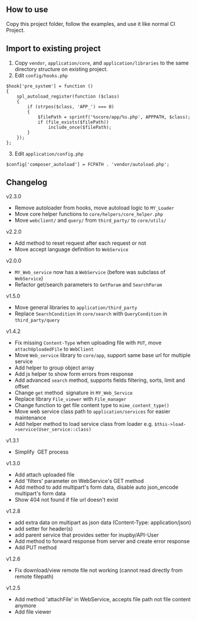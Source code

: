 ## How to use
Copy this project folder, follow the examples, and use it like normal CI Project.

## Import to existing project
1. Copy `vendor`, `application/core`, and `application/libraries` to the same directory structure on existing project.
2. Edit `config/hooks.php`
```
$hook['pre_system'] = function ()
{
    spl_autoload_register(function ($class)
    {
        if (strpos($class, 'APP_') === 0)
        {
            $filePath = sprintf('%score/app/%s.php', APPPATH, $class);
            if (file_exists($filePath))
                include_once($filePath);
        }
    });
};
```
3. Edit `application/config.php`
```
$config['composer_autoload'] = FCPATH . 'vendor/autoload.php';
```

## Changelog
v2.3.0
+ Remove autoloader from hooks, move autoload logic to `MY_Loader`
+ Move core helper functions  to `core/helpers/core_helper.php`
+ Move `webclient/` and `query/` from `third_party/` to `core/utils/`

v2.2.0
+ Add method to reset request after each request or not
+ Move accept language definition to `WebService`

v2.0.0
+ `MY_Web_service` now has a `WebService` (before was subclass of `WebService`)
+ Refactor get/search parameters to `GetParam` and `SearchParam`

v1.5.0
+ Move general libraries to `application/third_party`
+ Replace `SearchCondition` in `core/search` with `QueryCondition` in `third_party/query` 

v1.4.2
+ Fix missing `Content-Type` when uploading file with `PUT`, move `attachUploadedFile` to `WebClient`
+ Move `Web_service` library to `core/app`, support same base url for multiple service
+ Add helper to group object array
+ Add js helper to show form errors from response
+ Add advanced `search` method, supports fields filtering, sorts, limit and offset
+ Change `get` method  signature in `MY_Web_Service`
+ Replace library `File_viewer` with `File_manager`
+ Change function to get file content type to `mime_content_type()`
+ Move web service class path to `application/services` for easier maintenance
+ Add helper method to load service class from loader e.g. `$this->load->service(User_service::class)`

v1.3.1
+ Simplify  GET process

v1.3.0
+ Add attach uploaded file
+ Add 'filters' parameter on WebService's GET method
+ Add method to add multipart's form data, disable auto json_encode multipart's form data
+ Show 404 not found if file url doesn't exist

v1.2.8
+ add extra data on multipart as json data (Content-Type: application/json)
+ add setter for header(s)
+ add parent service that provides setter for inupby/API-User
+ Add method to forward response from server and create error response
+ Add PUT method

v1.2.6
+ Fix download/view remote file not working (cannot read directly from remote filepath)

v1.2.5
+ Add method 'attachFile' in WebService, accepts file path not file content anymore
+ Add file viewer
